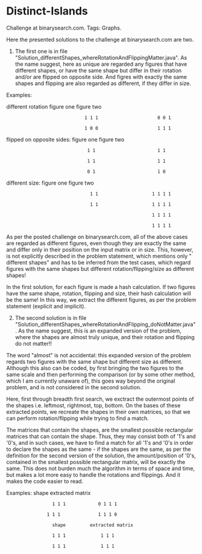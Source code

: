 # Distinct-Islands
Challenge at binarysearch.com. Tags: Graphs.

Here the presented solutions to the challenge at binarysearch.com are two.

1. The first one is in file "Solution_differentShapes_whereRotationAndFlippingMatter.java". As the name suggest, here as unique are regarded any figures that have different shapes, or have the same shape but differ in their rotation and/or are flipped on opposite side. And figres with exactly the same shapes and flipping are also regarded as different, if they differ in size.

Examples:

different rotation                      figure one               figure two

                                 1 1 1                      0 0 1
                                 
                                 1 0 0                      1 1 1

flipped on opposite sides:                 figure one               figure two

                                  1 1                       1 1
                                  
                                  1 1                       1 1
                                  
                                  0 1                       1 0

different size:                            figure one               figure two

                                   1 1                    1 1 1 1
                                   
                                   1 1                    1 1 1 1
                                   
                                                          1 1 1 1
                                                          
                                                          1 1 1 1

As per the posted challenge on binarysearch.com, all of the above cases are regarded as
different figures, even though they are exactly the same and differ only in their position
on the input matrix or in size. This, however, is not explicitly described in the problem statement, which mentions only " different shapes" and has to be inferred from the test cases, which regard figures with the same shapes but different rotation/flipping/size as different shapes!

In the first solution, for each figure is made a hash calculation. If two figures have the same shape, rotation, flipping and size, their hash calculation will be the same! In this way, we extract the different figures, as per the problem statement (explicit and implicit).

2. The second solution is in file
"Solution_differentShapes_whereRotationAndFlipping_doNotMatter.java". As the name suggest, this is an expanded version of the problem, where the shapes are almost truly unique, and their rotation and flipping do not matter!! 

The word "almost" is not accidental: this expanded version of the problem regards two figures with the same shape but different size as different. Although this also can be coded, by first bringing the two figures to the same scale and then performing 
the comparison (or by some other method, which I am currently unaware of), this goes way beyond the original problem, and is not considered in the second solution.

Here, first through breadth first search, we exctract the outermost points of the shapes
i.e. leftmost, rightmost, top, bottom. On the bases of these extracted points, we recreate the shapes in their own matrices, so that we can perform rotation/flipping while trying to find a match. 

The matrices that contain the shapes, are the smallest possible rectangular matrices that  can contain the shape. Thus, they may consist both of '1's and '0's, and in such cases, we have to find a match for all '1's and '0's in order to declare the shapes as the same - if the shapes are the same, as per the definition for the second version of the solution, the amount/position of '0's, contained in the smallest possible rectangular matrix, will be exactly the same. This does not burden much the algorithm in terms of space and time, but makes a lot more easy to handle the rotations and flippings. And it makes the code easier to read.

Examples:                                shape         extracted matrix

                     1 1 1            0 1 1 1
                     
                   1 1 1              1 1 1 0
 
					 shape         extracted matrix
           
                     1 1 1             1 1 1
                     
                     1 1 1             1 1 1
